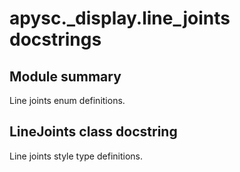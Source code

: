 # apysc._display.line_joints docstrings

## Module summary

Line joints enum definitions.

## LineJoints class docstring

Line joints style type definitions.